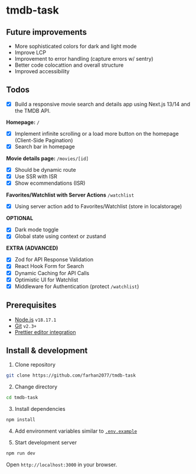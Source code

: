 # tmdb-task

## Future improvements

- More sophisticated colors for dark and light mode
- Improve LCP
- Improvement to error handling (capture errors w/ sentry)
- Better code colocattion and overall structure
- Improved accessibility

## Todos

- [x] Build a responsive movie search and details app using Next.js 13/14 and the TMDB API.

**Homepage:** `/`

- [x] Implement infinite scrolling or a load more button on the homepage (Client-Side Pagination)
- [x] Search bar in homepage

**Movie details page:** `/movies/[id]`

- [x] Should be dynamic route
- [x] Use SSR with ISR
- [x] Show ecommendations (ISR)

**Favorites/Watchlist with Server Actions** `/watchlist`

- [x] Using server action add to Favorites/Watchlist (store in localstorage)

**OPTIONAL**

- [x] Dark mode toggle
- [x] Global state using context or zustand

**EXTRA (ADVANCED)**

- [x] Zod for API Response Validation
- [x] React Hook Form for Search
- [x] Dynamic Caching for API Calls
- [x] Optimistic UI for Watchlist
- [x] Middleware for Authentication (protect `/watchlist`)

## Prerequisites

- [Node.js](https://nodejs.org/en/) `v18.17.1`
- [Git](https://git-scm.com/) `v2.3+`
- [Prettier editor integration](https://prettier.io/docs/en/editors.html)

## Install & development

1. Clone repository

```sh
git clone https://github.com/farhan2077/tmdb-task
```

2. Change directory

```sh
cd tmdb-task
```

3. Install dependencies

```sh
npm install
```

4. Add environment variables similar to [`.env.example`](https://github.com/farhan2077/tmdb-task/blob/main/.env.example)

5. Start development server

```sh
npm run dev
```

Open `http://localhost:3000` in your browser.
